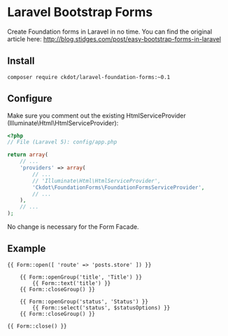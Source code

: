 # Laravel Bootstrap Forms

Create Foundation forms in Laravel in no time.
You can find the original article here: http://blog.stidges.com/post/easy-bootstrap-forms-in-laravel

## Install

```
composer require ckdot/laravel-foundation-forms:~0.1
```

## Configure

Make sure you comment out the existing HtmlServiceProvider (Illuminate\Html\HtmlServiceProvider):

```php
<?php
// File (Laravel 5): config/app.php

return array(
    // ...
    'providers' => array(
        // ...
        // 'Illuminate\Html\HtmlServiceProvider',
        'Ckdot\FoundationForms\FoundationFormsServiceProvider',
        // ...
    ),
    // ...
);
```

No change is necessary for the Form Facade.

## Example

```
{{ Form::open([ 'route' => 'posts.store' ]) }}

    {{ Form::openGroup('title', 'Title') }}
        {{ Form::text('title') }}
    {{ Form::closeGroup() }}

    {{ Form::openGroup('status', 'Status') }}
        {{ Form::select('status', $statusOptions) }}
    {{ Form::closeGroup() }}

{{ Form::close() }}
```
